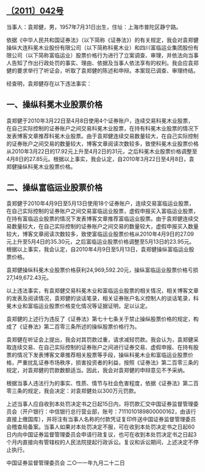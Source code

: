 ## [〔2011〕042号](http://www.csrc.gov.cn/pub/zjhpublic/G00306212/201112/t20111226_204149.htm)


当事人：袁郑健，男，1957年7月31日出生，住址：上海市普陀区静宁路。

依据《中华人民共和国证券法》（以下简称《证券法》）的有关规定，我会对袁郑健操纵大连科冕木业股份有限公司（以下简称科冕木业）和四川富临运业集团股份有限公司（以下简称富临运业）股票价格行为进行了立案调查、审理，并依法向当事人告知了作出行政处罚的事实、理由、依据及当事人依法享有的权利。我会应袁郑健的要求举行了听证会，听取了袁郑健的陈述和申辩。本案现已调查、审理终结。

经查明，袁郑健存在以下违法事实：

## 一、操纵科冕木业股票价格

袁郑健于2010年3月22日至4月8日使用4个证券账户，连续交易科冕木业股票，在自己实际控制的证券账户之间交易科冕木业股票，在持有科冕木业股票的情况下发表博客文章推荐科冕木业股票。由于袁郑健连续交易数量较大，在自己实际控制的证券账户之间交易的数量较大，博客文章阅读次数较多，致使科冕木业股票价格从2010年3月22日的17.92元上升至4月2日的31元，之后科冕木业股票价格调整至4月8日的27.85元。根据以上事实，我会认定，自2010年3月22日至4月8日，袁郑健操纵科冕木业股票价格。

## 二、操纵富临运业股票价格
袁郑健于2010年4月9日至5月13日使用18个证券账户，连续交易富临运业股票，在自己实际控制的证券账户之间交易富临运业股票，虚假申报买入富临运业股票，在持有富临运业股票的情况下发表博客文章推荐富临运业股票。由于袁郑健连续交易数量较大，在自己实际控制的证券账户之间交易的数量较大，虚假申报买入数量较大，博客文章阅读次数较多，致使富临运业股票价格从2010年4月9日的27.09元上升至5月4日的35.30元，之后富临运业股票价格调整至5月13日的23.95元。根据以上事实，我会认定，自2010年4月9日至5月13日，袁郑健操纵富临运业股票价格。

袁郑健操纵科冕木业股票价格获利24,969,592.20元，操纵富临运业股票价格亏损27,149,672.43元。

以上违法事实，有袁郑健交易科冕木业和富临运业股票的相关情况，相关博客文章的发表及阅读情况，袁郑健的谈话笔录，相关证券账户名义控制人的谈话笔录，科冕木业和富临运业股票价格变化情况等证据证明，足以认定。

袁郑健的上述行为违反了《证券法》第七十七条关于禁止操纵股票价格的规定，构成了《证券法》第二百零三条所述的操纵股票价格行为。

袁郑健在听证会上提出，我会对其罚款过重，请求减轻罚款。我会认为，袁郑健采取连续交易、在自己实际控制的证券账户之间进行证券交易、虚假申报、在持有股票的情况下发表博客文章推荐相关股票等手段，操纵科冕木业和富临运业股票价格，严重扰乱证券市场秩序，损害投资者的利益，按照《证券法》第二百零三条的规定，对袁郑健的罚款数额适当。因此，我会对袁郑健的申辩意见不予采纳。

根据当事人违法行为的事实、性质、情节与社会危害程度，依据《证券法》第二百零三条的规定，我会决定：对袁郑健处以300万元罚款。

上述当事人应自收到本处罚决定书之日起15日内，将罚款汇交中国证券监督管理委员会（开户银行：中信银行总行营业部，账号：7111010189800000162，由该行直接上缴国库），并将注有当事人名称的付款凭证复印件送中国证券监督管理委员会稽查局备案。当事人如果对本处罚决定不服，可在收到本处罚决定书之日起60日内向中国证券监督管理委员会申请行政复议，也可在收到本处罚决定书之日起3个月内直接向有管辖权的人民法院提起行政诉讼。复议和诉讼期间，上述决定不停止执行。
 
 
 
 
中国证券监督管理委员会
二○一一年九月二十二日
 
 
 
 
 
 
 
 
 
 
 
 
 
 
 
 
 
 
 
 
 
 
 
 
 
 
